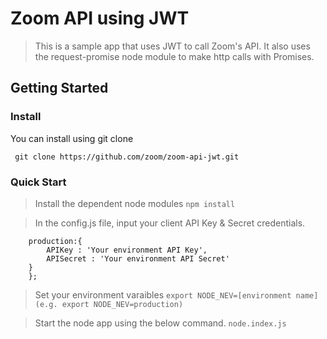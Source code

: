 # Zoom API using JWT

> This is a sample app that uses JWT to call Zoom's API. It also uses the request-promise node module to make http calls with Promises. 

## Getting Started

### Install

You can install using git clone

` git clone https://github.com/zoom/zoom-api-jwt.git`

### Quick Start

> Install the dependent node modules
``` npm install ```

> In the config.js file, input your client API Key & Secret credentials.
``` const config = {
	production:{	
		APIKey : 'Your environment API Key',
		APISecret : 'Your environment API Secret'
	}
    };
```
> Set your environment varaibles
``` export NODE_NEV=[environment name] (e.g. export NODE_NEV=production) ```

> Start the node app using the below command.
``` node.index.js ```
